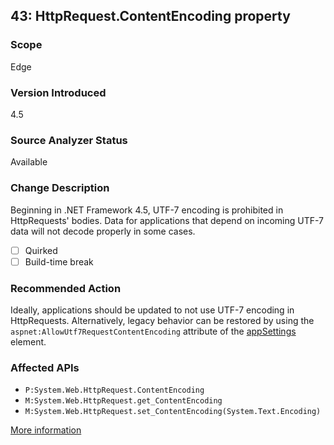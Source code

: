 ## 43: HttpRequest.ContentEncoding property

### Scope
Edge

### Version Introduced
4.5

### Source Analyzer Status
Available

### Change Description
Beginning in .NET Framework 4.5, UTF-7 encoding is prohibited in HttpRequests' bodies. Data for applications that depend on incoming UTF-7 data will not decode properly in some cases.

- [ ] Quirked
- [ ] Build-time break

### Recommended Action
Ideally, applications should be updated to not use UTF-7 encoding in HttpRequests. Alternatively, legacy behavior can be restored by using the `aspnet:AllowUtf7RequestContentEncoding` attribute of the [appSettings](https://msdn.microsoft.com/en-us/library/hh975440(v=vs.110).aspx) element.

### Affected APIs
* `P:System.Web.HttpRequest.ContentEncoding`
* `M:System.Web.HttpRequest.get_ContentEncoding`
* `M:System.Web.HttpRequest.set_ContentEncoding(System.Text.Encoding)`

[More information](https://msdn.microsoft.com/en-us/library/hh367887(v=vs.110).aspx#asp)
